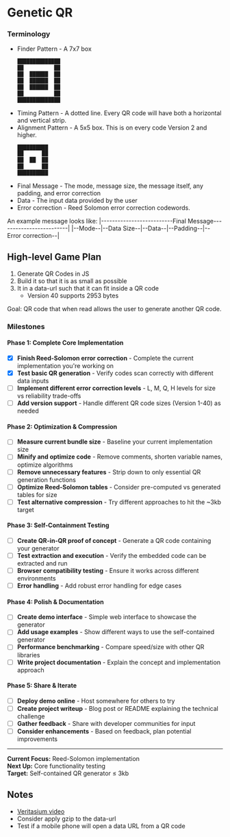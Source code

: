 # Genetic QR

### Terminology

- Finder Pattern - A 7x7 box
  ```sh
  ██████████████
  ██          ██
  ██  ██████  ██
  ██  ██████  ██
  ██  ██████  ██
  ██          ██
  ██████████████
  ```
- Timing Pattern - A dotted line. Every QR code will have both a horizontal and vertical strip.
- Alignment Pattern - A 5x5 box. This is on every code Version 2 and higher.
  ```sh
  ██████████
  ██      ██
  ██  ██  ██
  ██      ██
  ██████████
  ```
- Final Message - The mode, message size, the message itself, any padding, and error correction
- Data - The input data provided by the user
- Error correction - Reed Solomon error correction codewords.

An example message looks like:
|--------------------------Final Message-------------------------|
|--Mode--|--Data Size--|--Data--|--Padding--|--Error correction--|

## High-level Game Plan

1. Generate QR Codes in JS
2. Build it so that it is as small as possible
3. It in a data-url such that it can fit inside a QR code
   - Version 40 supports 2953 bytes

Goal: QR code that when read allows the user to generate another QR code.

### Milestones

#### **Phase 1: Complete Core Implementation**

- [x] **Finish Reed-Solomon error correction** - Complete the current implementation you're working on
- [x] **Test basic QR generation** - Verify codes scan correctly with different data inputs
- [ ] **Implement different error correction levels** - L, M, Q, H levels for size vs reliability trade-offs
- [ ] **Add version support** - Handle different QR code sizes (Version 1-40) as needed

#### **Phase 2: Optimization & Compression**

- [ ] **Measure current bundle size** - Baseline your current implementation size
- [ ] **Minify and optimize code** - Remove comments, shorten variable names, optimize algorithms
- [ ] **Remove unnecessary features** - Strip down to only essential QR generation functions
- [ ] **Optimize Reed-Solomon tables** - Consider pre-computed vs generated tables for size
- [ ] **Test alternative compression** - Try different approaches to hit the ~3kb target

#### **Phase 3: Self-Containment Testing**

- [ ] **Create QR-in-QR proof of concept** - Generate a QR code containing your generator
- [ ] **Test extraction and execution** - Verify the embedded code can be extracted and run
- [ ] **Browser compatibility testing** - Ensure it works across different environments
- [ ] **Error handling** - Add robust error handling for edge cases

#### **Phase 4: Polish & Documentation**

- [ ] **Create demo interface** - Simple web interface to showcase the generator
- [ ] **Add usage examples** - Show different ways to use the self-contained generator
- [ ] **Performance benchmarking** - Compare speed/size with other QR libraries
- [ ] **Write project documentation** - Explain the concept and implementation approach

#### **Phase 5: Share & Iterate**

- [ ] **Deploy demo online** - Host somewhere for others to try
- [ ] **Create project writeup** - Blog post or README explaining the technical challenge
- [ ] **Gather feedback** - Share with developer communities for input
- [ ] **Consider enhancements** - Based on feedback, plan potential improvements

---

**Current Focus:** Reed-Solomon implementation  
**Next Up:** Core functionality testing  
**Target:** Self-contained QR generator ≤ 3kb

## Notes

- [Veritasium video](https://youtu.be/w5ebcowAJD8)
- Consider apply gzip to the data-url
- Test if a mobile phone will open a data URL from a QR code
